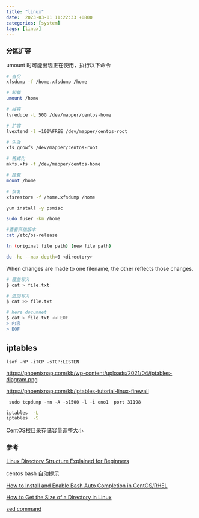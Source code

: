 ```yaml
---
title: "linux"
date:  2023-03-01 11:22:33 +0800
categories: [system]
tags: [linux]
---
```



### 分区扩容

umount 时可能出现正在使用，执行以下命令

```sh
# 备份
xfsdump -f /home.xfsdump /home

# 卸载
umount /home

# 减容
lvreduce -L 50G /dev/mapper/centos-home

# 扩容
lvextend -l +100%FREE /dev/mapper/centos-root

# 生效
xfs_growfs /dev/mapper/centos-root

# 格式化
mkfs.xfs -f /dev/mapper/centos-home

# 挂载
mount /home

# 恢复
xfsrestore -f /home.xfsdump /home
```

```sh
yum install -y psmisc

sudo fuser -km /home
```

```bash
#查看系统版本
cat /etc/os-release

ln (original file path) (new file path)

du -hc --max-depth=0 <directory>

```

When changes are made to one filename, the other reflects those changes.


```sh
# 覆盖写入
$ cat > file.txt

# 追加写入
$ cat >> file.txt

# here documnet
$ cat > file.txt << EOF
> 内容
> EOF
```

## iptables

`lsof -nP -iTCP -sTCP:LISTEN`

https://phoenixnap.com/kb/wp-content/uploads/2021/04/iptables-diagram.png

https://phoenixnap.com/kb/iptables-tutorial-linux-firewall

` sudo tcpdump -nn -A -s1500 -l -i eno1  port 31198`

```bash
iptables  -L
iptables  -S


```


[CentOS根目录存储容量调整大小](https://blog.csdn.net/mypowerhere/article/details/107339305)

### 参考

[Linux Directory Structure Explained for Beginners](https://linuxhandbook.com/linux-directory-structure)


centos bash 自动提示

[How to Install and Enable Bash Auto Completion in CentOS/RHEL](https://www.tecmint.com/install-and-enable-bash-auto-completion-in-centos-rhel)


[How to Get the Size of a Directory in Linux](https://phoenixnap.com/kb/show-linux-directory-size)


[sed command](https://www.howtogeek.com/666395/how-to-use-the-sed-command-on-linux/)
